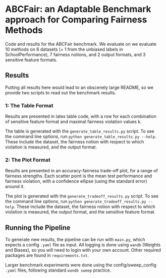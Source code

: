 # ABCFair: an Adaptable Benchmark approach for Comparing Fairness Methods

Code and results for the ABCFair benchmark. We evaluate on we evaluate 10 methods on 6 datasets 
(+ 1 from the unbiased labels in SchoolPerformance), 7 fairness notions, and 2 output formats, and 
3 sensitive feature formats. 

## Results
Putting all results here would lead to an obscenely large README, so
we provide two scripts to read out the benchmark results.

### 1: The Table Format
Results are presented in latex table code, with a row for each combination of sensitive feature format
and maximal fairness violation values k.

The table is generated with the ```generate_table_results.py``` script. 
To see the command line options, run ```python generate_table_results.py --help```. These include the dataset, 
the fairness notion with respect to which violation is measured, and the output format.

### 2: The Plot Format
Results are presented in an accuracy-fairness trade-off plot, for a range of fairness strengths. Each scatter point
is the mean test performance and fairness violation, with a confidence ellipse (using the standard error) around it.

The plot is generated with the ```generate_tradeoff_results.py``` script.
To see the command line options, run ```python generate_tradeoff_results.py --help```. These include the dataset,
the fairness notion with respect to which violation is measured, the output format, and the sensitive feature format.


## Running the Pipeline
To generate new results, the pipeline can be run with ```main.py```, which expects a config `.yaml` file as input. All 
logging is done using `wandb` (Weights and Biases), so you will need to login with your own account. Other required
packages are found in `requirements.txt`.

Larger benchmark experiments were done using the config/sweep_config `.yaml` files, following standard `wandb sweep` 
practice.